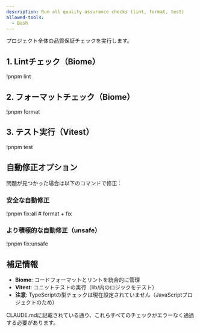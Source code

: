 ```yaml
---
description: Run all quality assurance checks (lint, format, test)
allowed-tools:
  - Bash
---
```


プロジェクト全体の品質保証チェックを実行します。

## 1. Lintチェック（Biome）
!pnpm lint

## 2. フォーマットチェック（Biome）
!pnpm format

## 3. テスト実行（Vitest）
!pnpm test

## 自動修正オプション

問題が見つかった場合は以下のコマンドで修正：

### 安全な自動修正
!pnpm fix:all  # format + fix

### より積極的な自動修正（unsafe）
!pnpm fix:unsafe

## 補足情報

- **Biome**: コードフォーマットとリントを統合的に管理
- **Vitest**: ユニットテストの実行（lib/内のロジックをテスト）
- **注意**: TypeScriptの型チェックは現在設定されていません（JavaScriptプロジェクトのため）

CLAUDE.mdに記載されている通り、これらすべてのチェックがエラーなく通過する必要があります。